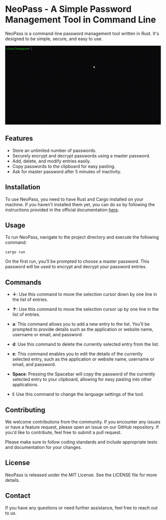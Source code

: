 # NeoPass - A Simple Password Management Tool in Command Line

NeoPass is a command-line password management tool written in Rust. It's designed to be simple, secure, and easy to use.

![NeoPass](/docs/neopass.gif)

## Features

- Store an unlimited number of passwords.
- Securely encrypt and decrypt passwords using a master password.
- Add, delete, and modify entries easily.
- Copy passwords to the clipboard for easy pasting.
- Ask for master password after 5 minutes of inactivity.

## Installation

To use NeoPass, you need to have Rust and Cargo installed on your machine. If you haven't installed them yet, you can do so by following the instructions provided in the official documentation [here](https://doc.rust-lang.org/cargo/getting-started/installation.html).

## Usage

To run NeoPass, navigate to the project directory and execute the following command:

```
cargo run
```

On the first run, you'll be prompted to choose a master password. This password will be used to encrypt and decrypt your password entries.

## Commands

- **↓**: Use this command to move the selection cursor down by one line in the list of entries.

- **↑**: Use this command to move the selection cursor up by one line in the list of entries.

- **a**: This command allows you to add a new entry to the list. You'll be prompted to provide details such as the application or website name, username or email, and password.

- **d**: Use this command to delete the currently selected entry from the list.

- **e**: This command enables you to edit the details of the currently selected entry, such as the application or website name, username or email, and password.

- **Space**: Pressing the Spacebar will copy the password of the currently selected entry to your clipboard, allowing for easy pasting into other applications.

- **l**: Use this command to change the language settings of the tool.

## Contributing

We welcome contributions from the community. If you encounter any issues or have a feature request, please open an issue on our GitHub repository. If you'd like to contribute, feel free to submit a pull request.

Please make sure to follow coding standards and include appropriate tests and documentation for your changes.

## License

NeoPass is released under the MIT License. See the LICENSE file for more details.

## Contact

If you have any questions or need further assistance, feel free to reach out to us.
